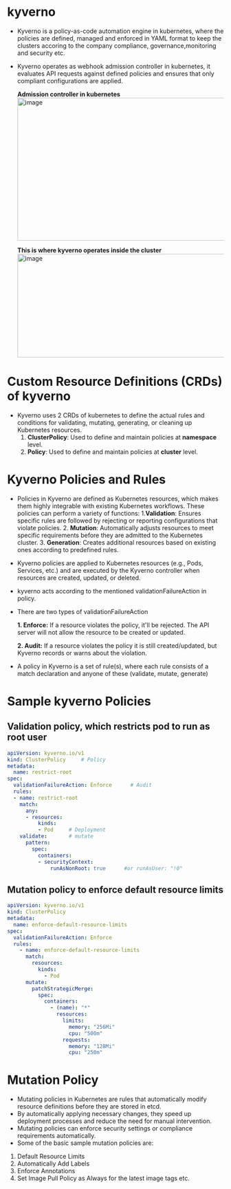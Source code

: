 # kyverno
- Kyverno is a policy-as-code automation engine in kubernetes, where the policies are defined, managed and enforced in YAML format to keep the clusters accoring to the company compliance, governance,monitoring and security etc.
- Kyverno operates as webhook admission controller in kubernetes, it evaluates API requests against defined policies and ensures that only compliant configurations are applied.
  
  **Admission controller in kubernetes**
  <img width="800" height="332" alt="image" src="https://github.com/user-attachments/assets/3f5fc838-ed6f-4782-ab66-9de99974b5c2" />
  
  **This is where kyverno operates inside the cluster**
  <img width="800" height="241" alt="image" src="https://github.com/user-attachments/assets/02a9bcc1-e78d-4375-bfaf-6356ac14abea" />

# Custom Resource Definitions (CRDs) of kyverno
- Kyverno uses 2 CRDs of kubernetes to define the actual rules and conditions for validating, mutating, generating, or cleaning up Kubernetes resources.
  1. **ClusterPolicy**: Used to define and maintain policies at **namespace** level.
  2. **Policy**: Used to define and maintain policies at **cluster** level.

 # Kyverno Policies and Rules 
 - Policies in Kyverno are defined as Kubernetes resources, which makes them highly integrable with existing Kubernetes workflows. These policies can perform a variety of functions:
    1.**Validation**: Ensures specific rules are followed by rejecting or reporting configurations that violate policies.
    2. **Mutation**: Automatically adjusts resources to meet specific requirements before they are admitted to the Kubernetes cluster.
    3. **Generation**: Creates additional resources based on existing ones according to predefined rules.
- Kyverno policies are applied to Kubernetes resources (e.g., Pods, Services, etc.) and are executed by the Kyverno controller when resources are created, updated, or deleted.
- kyverno acts according to the mentioned validationFailureAction in policy.
- There are two types of validationFailureAction
  
   **1. Enforce:** If a resource violates the policy, it'll be rejected. The API server will not allow the resource to be created or updated.
  
   **2. Audit:** If a resource violates the policy it is still created/updated, but Kyverno records or warns about the violation.
- A policy in Kyverno is a set of rule(s), where each rule consists of a match declaration and anyone of these (validate, mutate, generate)

# Sample kyverno Policies

## Validation policy, which restricts pod to run as root user

```yaml
apiVersion: kyverno.io/v1
kind: ClusterPolicy     # Policy
metadata:
  name: restrict-root
spec:
  validationFailureAction: Enforce      # Audit
  rules:
  - name: restrict-root
    match:
      any:
      - resources:
          kinds:
          - Pod     # Deployment
    validate:       # mutate
      pattern:
        spec:
          containers:
          - securityContext:
              runAsNonRoot: true      #or runAsUser: "!0"
```
## Mutation policy to enforce default resource limits

```yaml
apiVersion: kyverno.io/v1
kind: ClusterPolicy
metadata:
  name: enforce-default-resource-limits
spec:
  validationFailureAction: Enforce
  rules:
    - name: enforce-default-resource-limits
      match:
        resources:
          kinds:
            - Pod
      mutate:
        patchStrategicMerge:
          spec:
            containers:
              - (name): "*"
                resources:
                  limits:
                    memory: "256Mi"
                    cpu: "500m"
                  requests:
                    memory: "128Mi"
                    cpu: "250m"
```
# Mutation Policy
- Mutating policies in Kubernetes are rules that automatically modify resource definitions before they are stored in etcd.
- By automatically applying necessary changes, they speed up deployment processes and reduce the need for manual intervention.
- Mutating policies can enforce security settings or compliance requirements automatically.
- Some of the basic sample mutation policies are:
1. Default Resource Limits
2. Automatically Add Labels
3. Enforce Annotations
4. Set Image Pull Policy as Always for the latest image tags etc.




